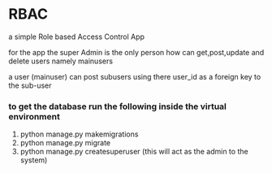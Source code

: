# RBAC
a simple Role based Access Control App 

for the app the super Admin is the only person how can get,post,update and delete users namely mainusers

a user (mainuser) can post subusers using there user_id as a foreign key to the sub-user

### to get the database run the following inside the virtual environment

1. python manage.py makemigrations
2. python manage.py migrate
3. python manage.py createsuperuser (this will act as the admin to the system)
